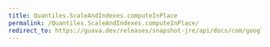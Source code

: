 ```yaml
---
title: Quantiles.ScaleAndIndexes.computeInPlace
permalink: /Quantiles.ScaleAndIndexes.computeInPlace/
redirect_to: https://guava.dev/releases/snapshot-jre/api/docs/com/google/common/math/Quantiles.ScaleAndIndexes.html#computeInPlace-double...-
---
```

